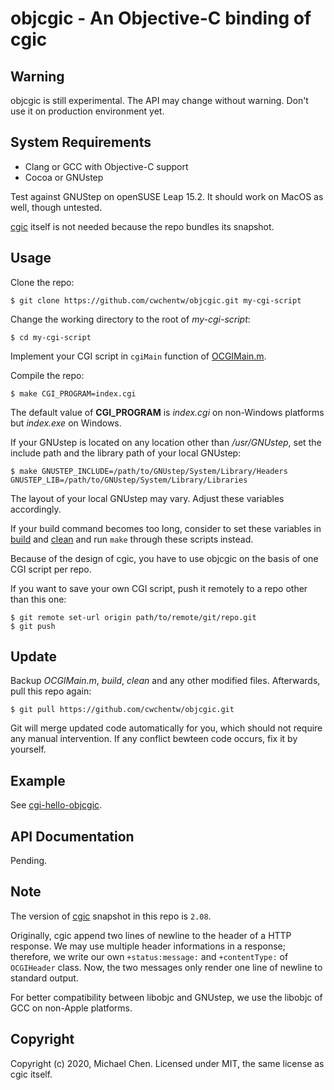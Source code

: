 # objcgic - An Objective-C binding of cgic

## Warning

objcgic is still experimental. The API may change without warning. Don't use it on production environment yet.

## System Requirements

* Clang or GCC with Objective-C support
* Cocoa or GNUstep

Test against GNUStep on openSUSE Leap 15.2. It should work on MacOS as well, though untested.

[cgic](https://github.com/boutell/cgic) itself is not needed because the repo bundles its snapshot.

## Usage

Clone the repo:

```
$ git clone https://github.com/cwchentw/objcgic.git my-cgi-script
```

Change the working directory to the root of *my-cgi-script*:

```
$ cd my-cgi-script
```

Implement your CGI script in `cgiMain` function of [OCGIMain.m](/OCGIMain.m).

Compile the repo:

```
$ make CGI_PROGRAM=index.cgi
```

The default value of **CGI_PROGRAM** is *index.cgi* on non-Windows platforms but *index.exe* on Windows.

If your GNUstep is located on any location other than */usr/GNUstep*, set the include path and the library path of your local GNUstep:

```
$ make GNUSTEP_INCLUDE=/path/to/GNUstep/System/Library/Headers GNUSTEP_LIB=/path/to/GNUstep/System/Library/Libraries
```

The layout of your local GNUstep may vary. Adjust these variables accordingly.

If your build command becomes too long, consider to set these variables in [build](/build) and [clean](/clean) and run `make` through these scripts instead.

Because of the design of cgic, you have to use objcgic on the basis of one CGI script per repo.

If you want to save your own CGI script, push it remotely to a repo other than this one:

```
$ git remote set-url origin path/to/remote/git/repo.git
$ git push
```

## Update

Backup *OCGIMain.m*, *build*, *clean* and any other modified files. Afterwards, pull this repo again:

```
$ git pull https://github.com/cwchentw/objcgic.git
```

Git will merge updated code automatically for you, which should not require any manual intervention. If any conflict bewteen code occurs, fix it by yourself.

## Example

See [cgi-hello-objcgic](https://github.com/cwchentw/cgi-hello-objcgic).

## API Documentation

Pending.

## Note

The version of [cgic](https://github.com/boutell/cgic) snapshot in this repo is `2.08`.

Originally, cgic append two lines of newline to the header of a HTTP response. We may use multiple header informations in a response; therefore, we write our own `+status:message:` and `+contentType:` of `OCGIHeader` class. Now, the two messages only render one line of newline to standard output.

For better compatibility between libobjc and GNUstep, we use the libobjc of GCC on non-Apple platforms.

## Copyright

Copyright (c) 2020, Michael Chen. Licensed under MIT, the same license as cgic itself.
